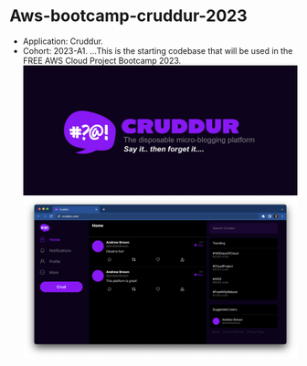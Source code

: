 # Aws-bootcamp-cruddur-2023
+  Application: Cruddur.
+  Cohort: 2023-A1.
...This is the starting codebase that will be used in the FREE AWS Cloud Project Bootcamp 2023.
![](journals/assets/cruddur-banner.jpg)
![](journals/assets/cruddur-screenshot.png)
